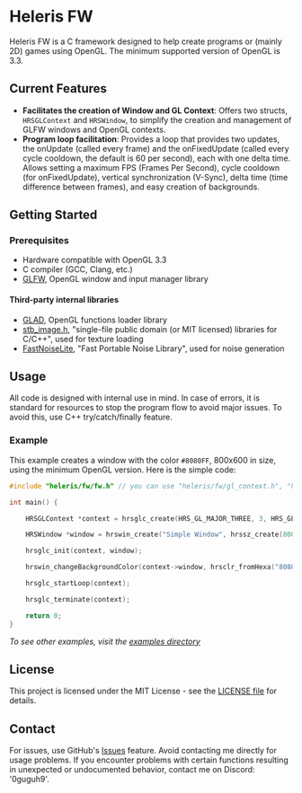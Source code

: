# Heleris FW

Heleris FW is a C framework designed to help create programs or (mainly 2D) games using OpenGL. The minimum supported version of OpenGL is 3.3.

## Current Features

- **Facilitates the creation of Window and GL Context**: Offers two structs, `HRSGLContext` and `HRSWindow`, to simplify the creation and management of GLFW windows and OpenGL contexts.
- **Program loop facilitation**: Provides a loop that provides two updates, the onUpdate (called every frame) and the onFixedUpdate (called every cycle cooldown, the default is 60 per second), each with one delta time. Allows setting a maximum FPS (Frames Per Second), cycle cooldown (for onFixedUpdate), vertical synchronization (V-Sync), delta time (time difference between frames), and easy creation of backgrounds.

## Getting Started

### Prerequisites

- Hardware compatible with OpenGL 3.3
- C compiler (GCC, Clang, etc.)
- [GLFW](https://www.glfw.org/), OpenGL window and input manager library

#### Third-party internal libraries

- [GLAD](https://glad.dav1d.de/), OpenGL functions loader library
- [stb_image.h](https://github.com/nothings/stb/tree/master), "single-file public domain (or MIT licensed) libraries for C/C++", used for texture loading
- [FastNoiseLite](https://github.com/Auburn/FastNoiseLite), "Fast Portable Noise Library", used for noise generation

## Usage

All code is designed with internal use in mind. In case of errors, it is standard for resources to stop the program flow to avoid major issues. To avoid this, use C++ try/catch/finally feature.

### Example

This example creates a window with the color `#8080FF`, 800x600 in size, using the minimum OpenGL version. Here is the simple code:

```c
#include "heleris/fw/fw.h" // you can use "heleris/fw/gl_context.h", "heleris/fw/window.h", "heleris/fw/size.h" and "heleris/fw/elements/color.h"

int main() {

    HRSGLContext *context = hrsglc_create(HRS_GL_MAJOR_THREE, 3, HRS_GL_CORE_PROFILE);

    HRSWindow *window = hrswin_create("Simple Window", hrssz_create(800, 600), false);

    hrsglc_init(context, window);

    hrswin_changeBackgroundColor(context->window, hrsclr_fromHexa("8080FF"));

    hrsglc_startLoop(context);

    hrsglc_terminate(context);

    return 0;
}
```

*To see other examples, visit the [examples directory](https://github.com/0GuguH9/HelerisFW/tree/master/examples/)*

## License

This project is licensed under the MIT License - see the [LICENSE file](https://github.com/0GuguH9/HelerisFW/blob/master/LICENSE) for details.

## Contact

For issues, use GitHub's [Issues](https://github.com/0GuguH9/HelerisFW/issues) feature. Avoid contacting me directly for usage problems. If you encounter problems with certain functions resulting in unexpected or undocumented behavior, contact me on Discord: '0guguh9'.
